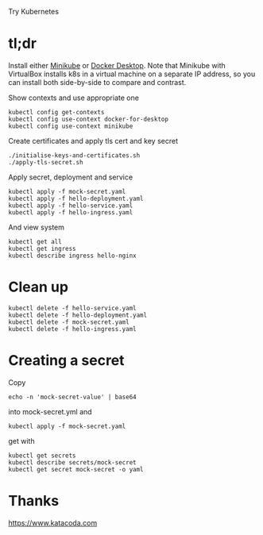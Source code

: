 Try Kubernetes

# tl;dr

Install either [Minikube](MINIKUBE.md) or 
[Docker Desktop](DOCKERDESKTOP.md).  Note that Minikube with VirtualBox 
installs k8s in a virtual machine on a separate IP address, so you can 
install both side-by-side to compare and contrast.

Show contexts and use appropriate one

    kubectl config get-contexts
    kubectl config use-context docker-for-desktop
    kubectl config use-context minikube

Create certificates and apply tls cert and key secret

    ./initialise-keys-and-certificates.sh
    ./apply-tls-secret.sh
        
Apply secret, deployment and service

    kubectl apply -f mock-secret.yaml
    kubectl apply -f hello-deployment.yaml
    kubectl apply -f hello-service.yaml
    kubectl apply -f hello-ingress.yaml

And view system

    kubectl get all 
    kubectl get ingress
    kubectl describe ingress hello-nginx

# Clean up

    kubectl delete -f hello-service.yaml
    kubectl delete -f hello-deployment.yaml
    kubectl delete -f mock-secret.yaml
    kubectl delete -f hello-ingress.yaml
    
# Creating a secret

Copy 

    echo -n 'mock-secret-value' | base64

into mock-secret.yml and 

    kubectl apply -f mock-secret.yaml
    
get with

    kubectl get secrets
    kubectl describe secrets/mock-secret
    kubectl get secret mock-secret -o yaml        
    
# Thanks

https://www.katacoda.com